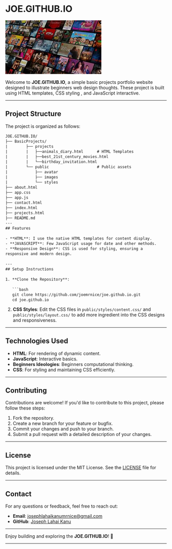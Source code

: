 # JOE.GITHUB.IO

![Banner Image](./BasicProjects/public/avatar/netflix/movies.jpeg)

Welcome to **JOE.GITHUB.IO**, a simple basic projects portfolio website designed to illustrate beginners web design thoughts. These project is built using HTML templates, CSS styling , and JavaScript interactive.

---

## Project Structure

The project is organized as follows:

```
JOE.GITHUB.IO/
├── BasicProjects/
|        ├── projects
|        |   ├──animals_diary.html      # HTML Templates 
|        |   ├──best_21st_century_movies.html
|        |   └──birthday_invitation.html
|        └── public                     # Public assets
|            ├── avatar
|            ├── images
|            └── styles      
├── about.html
├── app.css              
├── app.js
├── contact.html
├── index.html
├── projects.html
├── README.md
---
## Features

- **HTML**: I use the native HTML templates for content display.
- **JAVASCRIPT**: Few JavaScript usage for date and other methods.
- **Responsive Design**: CSS is used for styling, ensuring a responsive and modern design.

---
## Setup Instructions

1. **Clone the Repository**:

   ```bash
   git clone https://github.com/joemrnice/joe.github.io.git
   cd joe.github.io
   ```
2. **CSS Styles**:
   Edit the CSS files in `public/styles/content.css/` and  `public/styles/layout.css/` to add more ingredient into the CSS designs and responsiveness.

---

## Technologies Used

- **HTML**: For rendering of dynamic content.
- **JavaScript**: Interactive basics.
- **Beginners Ideologies**: Beginners computational thinking.
- **CSS**: For styling and maintaining CSS efficiently.

---

## Contributing

Contributions are welcome! If you'd like to contribute to this project, please follow these steps:

1. Fork the repository.
2. Create a new branch for your feature or bugfix.
3. Commit your changes and push to your branch.
4. Submit a pull request with a detailed description of your changes.

---

## License

This project is licensed under the MIT License. See the [LICENSE](LICENSE) file for details.

---

## Contact

For any questions or feedback, feel free to reach out:

- **Email**: josephlahaikanumrnice@gmail.com
- **GitHub**: [Joseph Lahai Kanu](https://github.com/joemrnice)

---

Enjoy building and exploring the **JOE.GITHUB.IO**! 🚀

---
